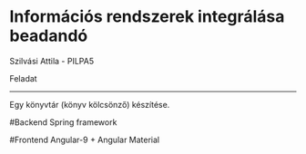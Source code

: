 # Információs rendszerek integrálása beadandó
Szilvási Attila - PILPA5

Feladat
_____________
Egy könyvtár (könyv kölcsönző) készítése.

#Backend
Spring framework

#Frontend
Angular-9 + Angular Material
